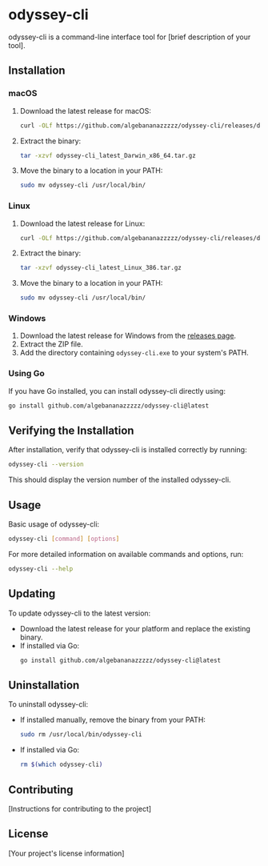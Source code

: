 # odyssey-cli

odyssey-cli is a command-line interface tool for [brief description of your tool].

## Installation

### macOS

1. Download the latest release for macOS:
   ```bash
   curl -OLf https://github.com/algebananazzzzz/odyssey-cli/releases/download/latest/odyssey-cli_latest_Darwin_x86_64.tar.gz
   ```
2. Extract the binary:
   ```bash
   tar -xzvf odyssey-cli_latest_Darwin_x86_64.tar.gz
   ```
3. Move the binary to a location in your PATH:
   ```bash
   sudo mv odyssey-cli /usr/local/bin/
   ```

### Linux

1. Download the latest release for Linux:
   ```bash
   curl -OLf https://github.com/algebananazzzzz/odyssey-cli/releases/download/latest/odyssey-cli_latest_Linux_386.tar.gz
   ```
2. Extract the binary:
   ```bash
   tar -xzvf odyssey-cli_latest_Linux_386.tar.gz
   ```
3. Move the binary to a location in your PATH:
   ```bash
   sudo mv odyssey-cli /usr/local/bin/
   ```

### Windows

1. Download the latest release for Windows from the [releases page](https://github.com/algebananazzzzz/odyssey-cli/releases/latest).
2. Extract the ZIP file.
3. Add the directory containing `odyssey-cli.exe` to your system's PATH.

### Using Go

If you have Go installed, you can install odyssey-cli directly using:

```bash
go install github.com/algebananazzzzz/odyssey-cli@latest
```

## Verifying the Installation

After installation, verify that odyssey-cli is installed correctly by running:

```bash
odyssey-cli --version
```

This should display the version number of the installed odyssey-cli.

## Usage

Basic usage of odyssey-cli:

```bash
odyssey-cli [command] [options]
```

For more detailed information on available commands and options, run:

```bash
odyssey-cli --help
```

## Updating

To update odyssey-cli to the latest version:

- Download the latest release for your platform and replace the existing binary.
- If installed via Go:
  ```bash
  go install github.com/algebananazzzzz/odyssey-cli@latest
  ```

## Uninstallation

To uninstall odyssey-cli:

- If installed manually, remove the binary from your PATH:
  ```bash
  sudo rm /usr/local/bin/odyssey-cli
  ```
- If installed via Go:
  ```bash
  rm $(which odyssey-cli)
  ```

## Contributing

[Instructions for contributing to the project]

## License

[Your project's license information]